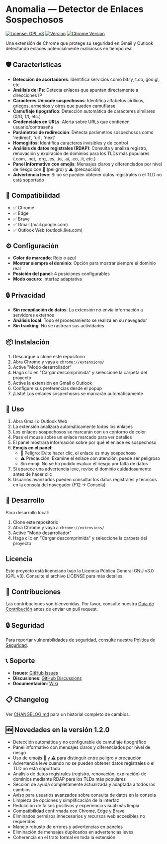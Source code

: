 # Anomalia — Detector de Enlaces Sospechosos

[![License: GPL v3](https://img.shields.io/badge/License-GPLv3-blue.svg)](https://www.gnu.org/licenses/gpl-3.0)
[![Version](https://img.shields.io/badge/version-1.2.0-green.svg)](https://github.com/RaquelQP/anomalia/releases)
[![Chrome Version](https://img.shields.io/badge/Chrome-88+-green?logo=google-chrome)](https://www.google.com/chrome/)

Una extensión de Chrome que protege su seguridad en Gmail y Outlook detectando enlaces potencialmente maliciosos en tiempo real.

## 🛡️ Características

- **Detección de acortadores**: Identifica servicios como bit.ly, t.co, goo.gl, etc.
- **Análisis de IPs**: Detecta enlaces que apuntan directamente a direcciones IP
- **Caracteres Unicode sospechosos**: Identifica alfabetos cirílicos, griegos, armenios y otros que pueden camuflarse
- **Camuflaje tipográfico**: Detección automática de caracteres similares (0/O, 1/l, etc.)
- **Credenciales en URLs**: Alerta sobre URLs que contienen usuario/contraseña
- **Parámetros de redirección**: Detecta parámetros sospechosos como 'redirect', 'url', 'next'
- **Homoglifos**: Identifica caracteres invisibles y de control
- **Análisis de datos registrales (RDAP)**: Consulta y analiza registro, renovación y expiración de dominios para los TLDs más populares (.com, .net, .org, .es, .io, .ai, .co, .it, etc.)
- **Panel informativo con emojis**: Mensajes claros y diferenciados por nivel de riesgo con 🚫 (peligro) y ⚠️ (precaución)
- **Advertencia leve**: Si no se pueden obtener datos registrales o el TLD no está soportado

## 🎯 Compatibilidad

- ✅ Chrome
- ✅ Edge
- ✅ Brave
- ✅ Gmail (mail.google.com)
- ✅ Outlook Web (outlook.live.com)

## ⚙️ Configuración

- **Color de marcado**: Rojo o azul
- **Mostrar siempre el dominio**: Opción para mostrar siempre el dominio real
- **Posición del panel**: 4 posiciones configurables
- **Modo oscuro**: Interfaz adaptativa

## 🔒 Privacidad

- **Sin recopilación de datos**: La extensión no envía información a servidores externos
- **Análisis local**: Todo el procesamiento se realiza en su navegador
- **Sin tracking**: No se rastrean sus actividades

## 📦 Instalación

1. Descargue o clone este repositorio
2. Abra Chrome y vaya a `chrome://extensions/`
3. Active "Modo desarrollador"
4. Haga clic en "Cargar descomprimida" y seleccione la carpeta del proyecto
5. Active la extensión en Gmail o Outlook
6. Configure sus preferencias desde el popup
7. ¡Listo! Los enlaces sospechosos se marcarán automáticamente

## 🚀 Uso

1. Abra Gmail o Outlook Web
2. La extensión analizará automáticamente todos los enlaces
3. Los enlaces sospechosos se marcarán con un contorno de color
4. Pase el mouse sobre un enlace marcado para ver detalles
5. El panel mostrará información sobre por qué el enlace es sospechoso
6. **Emojis en el panel:**
   - 🚫 Peligro: Evite hacer clic, el enlace es muy sospechoso
   - ⚠️ Precaución: Examine el enlace con atención, puede ser peligroso
   - Sin emoji: No se ha podido evaluar el riesgo por falta de datos
7. Si aparece una advertencia leve, revise el dominio cuidadosamente antes de hacer clic
8. Usuarios avanzados pueden consultar los datos registrales y técnicos en la consola del navegador (F12 → Consola)

## 🔧 Desarrollo

Para desarrollo local:
1. Clone este repositorio
2. Abra Chrome y vaya a `chrome://extensions/`
3. Active "Modo desarrollador"
4. Haga clic en "Cargar descomprimida" y seleccione la carpeta del proyecto

## Licencia

Este proyecto está licenciado bajo la Licencia Pública General GNU v3.0 (GPL v3). Consulte el archivo LICENSE para más detalles.

## 🤝 Contribuciones

Las contribuciones son bienvenidas. Por favor, consulte nuestra [Guía de Contribución](CONTRIBUTING.md) antes de enviar un pull request.

## 🔒 Seguridad

Para reportar vulnerabilidades de seguridad, consulte nuestra [Política de Seguridad](SECURITY.md).

## 📞 Soporte

- **Issues**: [GitHub Issues](https://github.com/RaquelQP/anomalia/issues)
- **Discusiones**: [GitHub Discussions](https://github.com/RaquelQP/anomalia/discussions)
- **Documentación**: [Wiki](https://github.com/RaquelQP/anomalia/wiki)

## 📋 Changelog

Ver [CHANGELOG.md](CHANGELOG.md) para un historial completo de cambios. 

## 🆕 Novedades en la versión 1.2.0

- Detección automática y no configurable de camuflaje tipográfico
- Panel informativo con mensajes claros y diferenciados por nivel de riesgo
- Uso de emojis 🚫 y ⚠️ para distinguir entre peligro y precaución
- Advertencia leve cuando no se pueden obtener datos registrales o el TLD no está soportado
- Análisis de datos registrales (registro, renovación, expiración) de dominios mediante RDAP para los TLDs más populares
- Sección de ayuda completamente actualizada y adaptada a todos los cambios
- Aviso para usuarios avanzados sobre consulta de datos en la consola
- Limpieza de opciones y simplificación de la interfaz
- Reducción de falsos positivos y experiencia visual más limpia
- Compatibilidad confirmada con Chrome, Edge y Brave
- Eliminados permisos innecesarios y recursos web accesibles no requeridos
- Manejo robusto de errores y advertencias en paneles
- Eliminación de mensajes duplicados en advertencias leves
- Coherencia en el trato formal en toda la extensión 